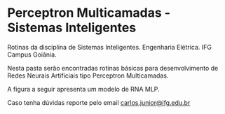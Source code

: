 # Perceptron Multicamadas - Sistemas Inteligentes

Rotinas da disciplina de Sistemas Inteligentes. Engenharia Elétrica. IFG Campus Goiânia.

Nesta pasta serão encontradas rotinas básicas para desenvolvimento de Redes Neurais Artificiais tipo Perceptron Multicamadas.

A figura a seguir apresenta um modelo de RNA MLP.


Caso tenha dúvidas reporte pelo email carlos.junior@ifg.edu.br
